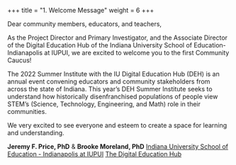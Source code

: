 +++
title = "1. Welcome Message"
weight = 6
+++

Dear community members, educators, and teachers,

As the Project Director and Primary Investigator, and the Associate Director of the Digital Education Hub of the Indiana University School of Education-Indianapolis at IUPUI, we are excited to welcome you to the first Community Caucus!

The 2022 Summer Institute with the IU Digital Education Hub (DEH) is an annual event convening educators and community stakeholders from across the state of Indiana. This year’s DEH Summer Institute seeks to understand how historically disenfranchised populations of people view STEM’s (Science, Technology, Engineering, and Math) role in their communities. 

We very excited to see everyone and esteem to create a space for learning and understanding.

**Jeremy F. Price, PhD** & **Brooke Moreland, PhD**
[Indiana University School of Education - Indianapolis at IUPUI](https://education.iupui.edu/)
[The Digital Education Hub](https://www.digitaleducationhub.org/)